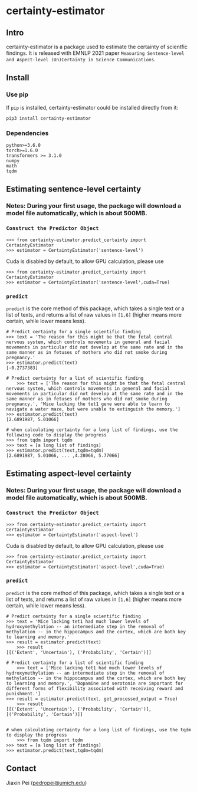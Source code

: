 # certainty-estimator

## Intro
certainty-estimator is a package used to estimate the certainty of scientfic findings. It is released with
EMNLP 2021 paper `Measuring Sentence-level and Aspect-level (Un)Certainty in Science Communications`. 


## Install 

### Use pip
If `pip` is installed, certainty-estimator could be installed directly from it:

    pip3 install certainty-estimator

### Dependencies
	python>=3.6.0
	torch>=1.6.0
	transformers >= 3.1.0
	numpy
	math
	tqdm
	
	
## Estimating sentence-level certainty

### Notes: During your first usage, the package will download a model file automatically, which is about 500MB.

### `Construct the Predictor Object`
	>>> from certainty-estimator.predict_certainty import CertaintyEstimator
	>>> estimator = CertaintyEstimator('sentence-level')
Cuda is disabled by default, to allow GPU calculation, please use

	>>> from certainty-estimator.predict_certainty import CertaintyEstimator
	>>> estimator = CertaintyEstimator('sentence-level',cuda=True)

### `predict`
`predict` is the core method of this package, 
which takes a single text or a list of texts, and returns a list of raw values in `[1,6]` (higher means more certain, while lower means less).

	# Predict certainty for a single scientific finding
	>>> text = 'The reason for this might be that the fetal central nervous system, which controls movements in general and facial movements in particular did not develop at the same rate and in the same manner as in fetuses of mothers who did not smoke during pregnancy.'
	>>> estimator.predict(text)
	[-0.2737383]
	
	# Predict certainty for a list of scientific finding
        >>> text = ['The reason for this might be that the fetal central nervous system, which controls movements in general and facial movements in particular did not develop at the same rate and in the same manner as in fetuses of mothers who did not smoke during pregnancy.', 'Mice lacking the tet1 gene were able to learn to navigate a water maze, but were unable to extinguish the memory.']
	>>> estimator.predict(text)
	[2.6891987, 5.01066]
	
	# when calculating certainty for a long list of findings, use the following code to display the progress
  	>>> from tqdm import tqdm
	>>> text = [a long list of findings]
	>>> estimator.predict(text,tqdm=tqdm)
  	[2.6891987, 5.01066, ... ,4.28066, 5.77066]
  
  
  
## Estimating aspect-level certainty

### Notes: During your first usage, the package will download a model file automatically, which is about 500MB.

### `Construct the Predictor Object`
	>>> from certainty-estimator.predict_certainty import CertaintyEstimator
	>>> estimator = CertaintyEstimator('aspect-level')
Cuda is disabled by default, to allow GPU calculation, please use

	>>> from certainty-estimator.predict_certainty import CertaintyEstimator
	>>> estimator = CertaintyEstimator('aspect-level',cuda=True)

### `predict`
`predict` is the core method of this package, 
which takes a single text or a list of texts, and returns a list of raw values in `[1,6]` (higher means more certain, while lower means less).

	# Predict certainty for a single scientific finding
	>>> text = 'Mice lacking tet1 had much lower levels of hydroxymethylation -- an intermediate step in the removal of methylation -- in the hippocampus and the cortex, which are both key to learning and memory.'
	>>> result = estimator.predict(text)
        >>> result 
	[[('Extent', 'Uncertain'), ('Probability', 'Certain')]]
	
	# Predict certainty for a list of scientific finding
        >>> text = ['Mice lacking tet1 had much lower levels of hydroxymethylation -- an intermediate step in the removal of methylation -- in the hippocampus and the cortex, which are both key to learning and memory.', 'Dopamine and serotonin are important for different forms of flexibility associated with receiving reward and punishment.']
	>>> result = estimator.predict(text, get_processed_output = True)
        >>> result 
	[[('Extent', 'Uncertain'), ('Probability', 'Certain')], [('Probability', 'Certain')]]
  
 
	# when calculating certainty for a long list of findings, use the tqdm to display the progress
        >>> from tqdm import tqdm
	>>> text = [a long list of findings]
	>>> estimator.predict(text,tqdm=tqdm)



## Contact
Jiaxin Pei (pedropei@umich.edu)
